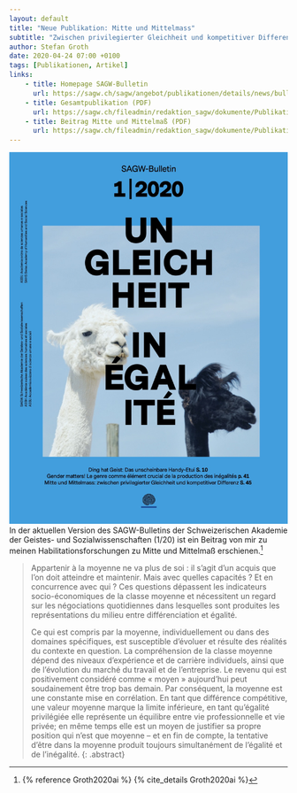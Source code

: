 ```yaml
---
layout: default
title: "Neue Publikation: Mitte und Mittelmass"
subtitle: "Zwischen privilegierter Gleichheit und kompetitiver Differenz"
author: Stefan Groth
date: 2020-04-24 07:00 +0100
tags: [Publikationen, Artikel]
links:
    - title: Homepage SAGW-Bulletin
      url: https://sagw.ch/sagw/angebot/publikationen/details/news/bulletin-120-ungleichheit-inegalite/
    - title: Gesamtpublikation (PDF)
      url: https://sagw.ch/fileadmin/redaktion_sagw/dokumente/Publikationen/Bulletin/Ungleichheit_Inegalite/SAGW_Bulletin_1_20_Web.pdf
    - title: Beitrag Mitte und Mittelmaß (PDF)
      url: https://sagw.ch/fileadmin/redaktion_sagw/dokumente/Publikationen/Bulletin/Ungleichheit_Inegalite/Dossier_Groth.pdf
---
```

![Cover](/assets/img/sagw-ungleichheit.jpg "Cover SAGW Bulletin Ungleichheit") In der aktuellen Version des SAGW-Bulletins der Schweizerischen Akademie der Geistes- und Sozialwissenschaften (1/20) ist ein Beitrag von mir zu meinen Habilitationsforschungen zu Mitte und Mittelmaß erschienen.[^1]

> Appartenir à la moyenne ne va plus de soi : il s’agit d’un acquis que l’on doit atteindre et maintenir. Mais avec quelles capacités ? Et en concurrence avec qui ? Ces questions dépassent les indicateurs socio-économiques de la classe moyenne et nécessitent un regard sur les négociations quotidiennes dans lesquelles sont produites les représentations du milieu entre différenciation et égalité. 
>
> Ce qui est compris par la moyenne, individuellement ou dans des domaines spécifiques, est susceptible d’évoluer et résulte des réalités du contexte en question. La compréhension de la classe moyenne dépend des niveaux d’expérience et de carrière individuels, ainsi que de l’évolution du marché du travail et de l’entreprise. Le revenu qui est positivement considéré comme « moyen » aujourd’hui peut soudainement être trop bas demain. Par conséquent, la moyenne est une constante mise en corrélation. En tant que différence compétitive, une valeur moyenne marque la limite inférieure, en tant qu’égalité privilégiée elle représente un équilibre entre vie professionnelle et vie privée; en même temps elle est un moyen de justifier sa propre position qui n’est que moyenne – et en fin de compte, la tentative d’être dans la moyenne produit toujours simultanément de l’égalité et de l’inégalité.
{: .abstract}

[^1]: {% reference Groth2020ai %} {% cite_details Groth2020ai %}
